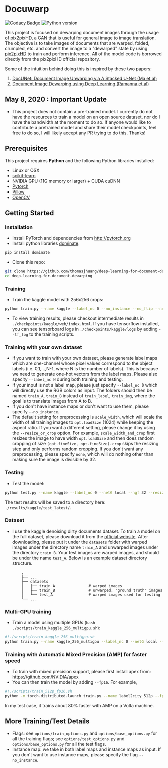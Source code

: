 # Docuwarp
[![Codacy Badge](https://api.codacy.com/project/badge/Grade/7acd5aa8048a4c96bd97a96bac2639d1)](https://app.codacy.com/app/huang836/deep-learning-for-document-dewarping?utm_source=github.com&utm_medium=referral&utm_content=thomasjhuang/deep-learning-for-document-dewarping&utm_campaign=Badge_Grade_Dashboard)
![Python version](https://img.shields.io/pypi/pyversions/dominate.svg?style=flat)

This project is focused on dewarping document images through the usage of pix2pixHD, a GAN that is useful for general image to image translation. The objective is to take images of documents that are warped, folded, crumpled, etc. and convert the image to a "dewarped" state by using [pix2pixHD](https://github.com/NVIDIA/pix2pixHD) to train and perform inference. All of the model code is borrowed directly from the pix2pixHD official repository.

Some of the intuition behind doing this is inspired by these two papers:
1. [DocUNet: Document Image Unwarping via A Stacked U-Net (Ma et.al)](https://www.juew.org/publication/DocUNet.pdf)
2. [Document Image Dewarping using Deep Learning (Ramanna et.al)](www.insticc.org/Primoris/Resources/PaperPdf.ashx?idPaper=73684)

## May 8, 2020 : Important Update
- This project does not contain a pre-trained model. I currently do not have the resources to train a model on an open source dataset, nor do I have the bandwidth at the moment to do so. If anyone would like to contribute a pretrained model and share their model checkpoints, feel free to do so, I will likely accept any PR trying to do this. Thanks!

## Prerequisites

This project requires **Python** and the following Python libraries installed:

-   Linux or OSX
-   [scikit-learn](http://scikit-learn.org/stable/)
-   NVIDIA GPU (11G memory or larger) + CUDA cuDNN
-   [Pytorch](https://pytorch.org/get-started/locally/)
-   [Pillow](https://pillow.readthedocs.io/en/stable/installation.html)
-   [OpenCV](https://opencv-python-tutroals.readthedocs.io/en/latest/py_tutorials/py_setup/py_table_of_contents_setup/py_table_of_contents_setup.html)

## Getting Started
### Installation
-   Install PyTorch and dependencies from <http://pytorch.org>
-   Install python libraries [dominate](https://github.com/Knio/dominate).
```bash
pip install dominate
```
-   Clone this repo:
```bash
git clone https://github.com/thomasjhuang/deep-learning-for-document-dewarping
cd deep-learning-for-document-dewarping
```

### Training
-   Train the kaggle model with 256x256 crops:
```bash
python train.py --name kaggle --label_nc 0 --no_instance --no_flip --netG local --ngf 32 --fineSize 256
```
-   To view training results, please checkout intermediate results in `./checkpoints/kaggle/web/index.html`.
If you have tensorflow installed, you can see tensorboard logs in `./checkpoints/kaggle/logs` by adding `--tf_log` to the training scripts.

### Training with your own dataset
-   If you want to train with your own dataset, please generate label maps which are one-channel whose pixel values correspond to the object labels (i.e. 0,1,...,N-1, where N is the number of labels). This is because we need to generate one-hot vectors from the label maps. Please also specity `--label_nc N` during both training and testing.
-   If your input is not a label map, please just specify `--label_nc 0` which will directly use the RGB colors as input. The folders should then be named `train_A`, `train_B` instead of `train_label`, `train_img`, where the goal is to translate images from A to B.
-   If you don't have instance maps or don't want to use them, please specify `--no_instance`.
-   The default setting for preprocessing is `scale_width`, which will scale the width of all training images to `opt.loadSize` (1024) while keeping the aspect ratio. If you want a different setting, please change it by using the `--resize_or_crop` option. For example, `scale_width_and_crop` first resizes the image to have width `opt.loadSize` and then does random cropping of size `(opt.fineSize, opt.fineSize)`. `crop` skips the resizing step and only performs random cropping. If you don't want any preprocessing, please specify `none`, which will do nothing other than making sure the image is divisible by 32.

### Testing
-   Test the model:
```bash
python test.py --name kaggle --label_nc 0 --netG local --ngf 32 --resize_or_crop crop --no_instance --no_flip --fineSize 256
```
The test results will be saved to a directory here: `./results/kaggle/test_latest/`.


### Dataset
-   I use the kaggle denoising dirty documents dataset. To train a model on the full dataset, please download it from the [official website](https://www.kaggle.com/c/denoising-dirty-documents/data).
After downloading, please put it under the `datasets` folder with warped images under the directory name `train_A` and unwarped images under the directory `train_B`. Your test images are warped images, and should be under the name `test_A`. Below is an example dataset directory structure.

            .
            ├── ...
            ├── datasets                  
            │   ├── train_A               # warped images
            │   ├── train_B               # unwarped, "ground truth" images
            │   └── test_A                # warped images used for testing
            └── ...
     
### Multi-GPU training
-   Train a model using multiple GPUs (`bash ./scripts/train_kaggle_256_multigpu.sh`):
```bash
#!./scripts/train_kaggle_256_multigpu.sh
python train.py --name kaggle_256_multigpu --label_nc 0 --netG local --ngf 32 --resize_or_crop crop --no_instance --no_flip --fineSize 256 --batchSize 32 --gpu_ids 0,1,2,3,4,5,6,7
```

### Training with Automatic Mixed Precision (AMP) for faster speed
-   To train with mixed precision support, please first install apex from: <https://github.com/NVIDIA/apex>
-   You can then train the model by adding `--fp16`. For example,
```bash
#!./scripts/train_512p_fp16.sh
python -m torch.distributed.launch train.py --name label2city_512p --fp16
```
In my test case, it trains about 80% faster with AMP on a Volta machine.

## More Training/Test Details
-   Flags: see `options/train_options.py` and `options/base_options.py` for all the training flags; see `options/test_options.py` and `options/base_options.py` for all the test flags.
-   Instance map: we take in both label maps and instance maps as input. If you don't want to use instance maps, please specify the flag `--no_instance`.
